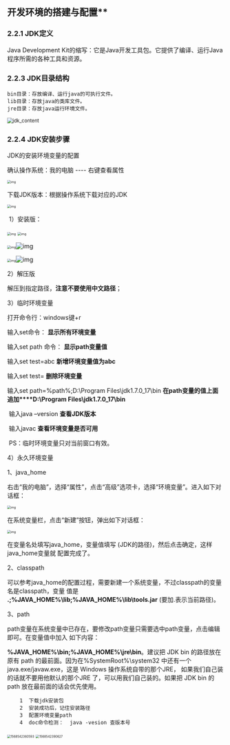 ## 开发环境的搭建与配置**

### **2.2.1 JDK定义**

Java Development Kit的缩写：它是Java开发工具包。它提供了编译、运行Java程序所需的各种工具和资源。

### **2.2.3 JDK目录结构**

    bin目录：存放编译、运行java的可执行文件。
    lib目录：存放java的类库文件。
    jre目录：存放java运行环境文件。

<img src="../images/jdk_content.png" alt="jdk_content" style="zoom:80%;" />

### **2.2.4 JDK安装步骤**

JDK的安装环境变量的配置

确认操作系统：我的电脑  ---- 右键查看属性

<img src="../images/wps60AE.tmp.jpg" alt="img" style="zoom:50%;" /> 

下载JDK版本：根据操作系统下载对应的JDK

<img src="../images/wps60AF.tmp.jpg" alt="img" style="zoom:50%;" /> 



​	1）安装版：

<img src="../images/wps60B0.tmp.jpg" alt="img" style="zoom:50%;" />

<img src="../images/wps60B0.tmp.jpg" alt="img" style="zoom:50%;" />



 

<img src="../images/wps60B2.tmp.jpg" alt="img" style="zoom:50%;" />![img](../images/wps60C3.tmp.jpg)



<img src="../images/wps60B2.tmp.jpg" alt="img" style="zoom:50%;" />![img](../images/wps60C3.tmp.jpg) 

2）解压版

解压到指定路径，**注意不要使用中文路径**；

3）临时环境变量

打开命令行：windows键+r

输入set命令：				**显示所有环境变量**

输入set  path 命令：			**显示path变量值**

输入set  test=abc			**新增环境变量值为abc**

输入set  test=				**删除环境变量**

输入set path=%path%;D:\Program Files\jdk1.7.0_17\bin		**在path变量的值上面追加****D:\Program Files\jdk1.7.0_17\bin**

​	输入java –version			**查看JDK版本**

​	输入javac					**查看环境变量是否可用**

​	PS：临时环境变量只对当前窗口有效。

4）永久环境变量

1、java_home

右击“我的电脑”，选择“属性”，点击“高级”选项卡，选择“环境变量”。进入如下对话框：

<img src="../images/wps60C4.tmp.jpg" alt="img" style="zoom:50%;" /> 

在系统变量栏，点击“新建”按钮，弹出如下对话框：

<img src="../images/wps60C5.tmp.jpg" alt="img" style="zoom:50%;" /> 

在变量名处填写java_home，变量值填写 (JDK的路径)，然后点击确定，这样java_home变量就	配置完成了。

2、classpath

可以参考java_home的配置过程，需要新建一个系统变量，不过classpath的变量名是classpath，变量 值是 **.;%JAVA_HOME%\lib;%JAVA_HOME%\lib\tools.jar**  (要加.表示当前路径)。

3、path

path变量在系统变量中已存在，要修改path变量只需要选中path变量，点击编辑即可。在变量值中加入 如下内容：

 **%JAVA_HOME%\bin;%JAVA_HOME%\jre\bin**。建议把 JDK bin 的路径放在原有 path 的最前面。因为在%SystemRoot%\system32 中还有一个 java.exe/javaw.exe，这是 Windows 操作系统自带的那个JRE， 如果我们自己装的话就不要用他默认的那个JRE 了，可以用我们自己装的。如果把 JDK bin 的 path 放在最前面的话会优先使用。

```
    1  下载jdk安装包
	2  安装成功后，记住安装路径
	3  配置环境变量path
	4  doc命令检测：  java -vesion 查版本号
```

<img src="../images/1568542360593.png" alt="1568542360593" style="zoom:50%;" />

<img src="../images/1568542390627.png" alt="1568542390627" style="zoom:50%;" />

## 